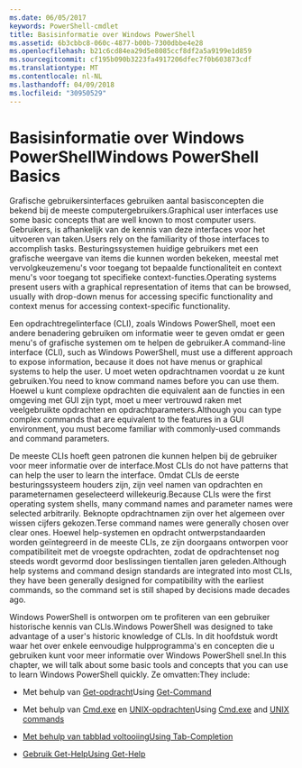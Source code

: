 ```yaml
---
ms.date: 06/05/2017
keywords: PowerShell-cmdlet
title: Basisinformatie over Windows PowerShell
ms.assetid: 6b3cbbc8-060c-4877-b00b-7300dbbe4e28
ms.openlocfilehash: b21c6cd84ea29d5e8085ccf8df2a5a9199e1d859
ms.sourcegitcommit: cf195b090b3223fa4917206dfec7f0b603873cdf
ms.translationtype: MT
ms.contentlocale: nl-NL
ms.lasthandoff: 04/09/2018
ms.locfileid: "30950529"
---
```

# <a name="windows-powershell-basics"></a><span data-ttu-id="598d5-103">Basisinformatie over Windows PowerShell</span><span class="sxs-lookup"><span data-stu-id="598d5-103">Windows PowerShell Basics</span></span>
<span data-ttu-id="598d5-104">Grafische gebruikersinterfaces gebruiken aantal basisconcepten die bekend bij de meeste computergebruikers.</span><span class="sxs-lookup"><span data-stu-id="598d5-104">Graphical user interfaces use some basic concepts that are well known to most computer users.</span></span> <span data-ttu-id="598d5-105">Gebruikers, is afhankelijk van de kennis van deze interfaces voor het uitvoeren van taken.</span><span class="sxs-lookup"><span data-stu-id="598d5-105">Users rely on the familiarity of those interfaces to accomplish tasks.</span></span> <span data-ttu-id="598d5-106">Besturingssystemen huidige gebruikers met een grafische weergave van items die kunnen worden bekeken, meestal met vervolgkeuzemenu's voor toegang tot bepaalde functionaliteit en context menu's voor toegang tot specifieke context-functies.</span><span class="sxs-lookup"><span data-stu-id="598d5-106">Operating systems present users with a graphical representation of items that can be browsed, usually with drop-down menus for accessing specific functionality and context menus for accessing context-specific functionality.</span></span>

<span data-ttu-id="598d5-107">Een opdrachtregelinterface (CLI), zoals Windows PowerShell, moet een andere benadering gebruiken om informatie weer te geven omdat er geen menu's of grafische systemen om te helpen de gebruiker.</span><span class="sxs-lookup"><span data-stu-id="598d5-107">A command-line interface (CLI), such as Windows PowerShell, must use a different approach to expose information, because it does not have menus or graphical systems to help the user.</span></span> <span data-ttu-id="598d5-108">U moet weten opdrachtnamen voordat u ze kunt gebruiken.</span><span class="sxs-lookup"><span data-stu-id="598d5-108">You need to know command names before you can use them.</span></span> <span data-ttu-id="598d5-109">Hoewel u kunt complexe opdrachten die equivalent aan de functies in een omgeving met GUI zijn typt, moet u meer vertrouwd raken met veelgebruikte opdrachten en opdrachtparameters.</span><span class="sxs-lookup"><span data-stu-id="598d5-109">Although you can type complex commands that are equivalent to the features in a GUI environment, you must become familiar with commonly-used commands and command parameters.</span></span>

<span data-ttu-id="598d5-110">De meeste CLIs hoeft geen patronen die kunnen helpen bij de gebruiker voor meer informatie over de interface.</span><span class="sxs-lookup"><span data-stu-id="598d5-110">Most CLIs do not have patterns that can help the user to learn the interface.</span></span> <span data-ttu-id="598d5-111">Omdat CLIs de eerste besturingssysteem houders zijn, zijn veel namen van opdrachten en parameternamen geselecteerd willekeurig.</span><span class="sxs-lookup"><span data-stu-id="598d5-111">Because CLIs were the first operating system shells, many command names and parameter names were selected arbitrarily.</span></span> <span data-ttu-id="598d5-112">Beknopte opdrachtnamen zijn over het algemeen over wissen cijfers gekozen.</span><span class="sxs-lookup"><span data-stu-id="598d5-112">Terse command names were generally chosen over clear ones.</span></span> <span data-ttu-id="598d5-113">Hoewel help-systemen en opdracht ontwerpstandaarden worden geïntegreerd in de meeste CLIs, ze zijn doorgaans ontworpen voor compatibiliteit met de vroegste opdrachten, zodat de opdrachtenset nog steeds wordt gevormd door beslissingen tientallen jaren geleden.</span><span class="sxs-lookup"><span data-stu-id="598d5-113">Although help systems and command design standards are integrated into most CLIs, they have been generally designed for compatibility with the earliest commands, so the command set is still shaped by decisions made decades ago.</span></span>

<span data-ttu-id="598d5-114">Windows PowerShell is ontworpen om te profiteren van een gebruiker historische kennis van CLIs.</span><span class="sxs-lookup"><span data-stu-id="598d5-114">Windows PowerShell was designed to take advantage of a user's historic knowledge of CLIs.</span></span> <span data-ttu-id="598d5-115">In dit hoofdstuk wordt waar het over enkele eenvoudige hulpprogramma's en concepten die u gebruiken kunt voor meer informatie over Windows PowerShell snel.</span><span class="sxs-lookup"><span data-stu-id="598d5-115">In this chapter, we will talk about some basic tools and concepts that you can use to learn Windows PowerShell quickly.</span></span> <span data-ttu-id="598d5-116">Ze omvatten:</span><span class="sxs-lookup"><span data-stu-id="598d5-116">They include:</span></span>

- <span data-ttu-id="598d5-117">Met behulp van [Get-opdracht](/powershell/module/Microsoft.PowerShell.Core/get-command)</span><span class="sxs-lookup"><span data-stu-id="598d5-117">Using [Get-Command](/powershell/module/Microsoft.PowerShell.Core/get-command)</span></span>

- <span data-ttu-id="598d5-118">Met behulp van [Cmd.exe](/windows-server/administration/windows-commands/cmd) en [UNIX-opdrachten](/windows/wsl/reference)</span><span class="sxs-lookup"><span data-stu-id="598d5-118">Using [Cmd.exe](/windows-server/administration/windows-commands/cmd) and [UNIX commands](/windows/wsl/reference)</span></span>

- [<span data-ttu-id="598d5-119">Met behulp van tabblad voltooiing</span><span class="sxs-lookup"><span data-stu-id="598d5-119">Using Tab-Completion</span></span>](../../core-powershell/console/using-tab-expansion.md)

- [<span data-ttu-id="598d5-120">Gebruik Get-Help</span><span class="sxs-lookup"><span data-stu-id="598d5-120">Using Get-Help</span></span>](./getting-detailed-help-information.md)